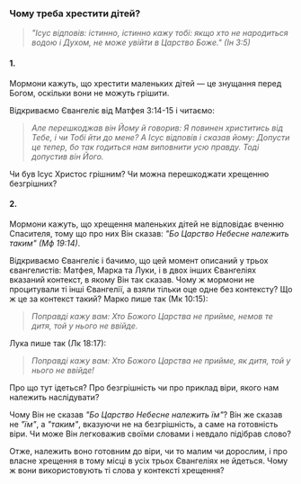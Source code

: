 ### Чому треба хрестити дітей?

> _"Ісус відповів: істинно, істинно кажу тобі: якщо хто не народиться водою і
Духом, не може увійти в Царство Боже." (Ін 3:5)_

#### 1.

Мормони кажуть, що хрестити маленьких дітей — це знущання перед Богом,
оскільки вони не можуть грішити.

Відкриваємо Євангеліє від Матфея 3:14-15 і читаємо:

> _Але перешкоджав він Йому й говорив: Я повинен христитись від Тебе, і чи Тобі
йти до мене? А Ісус відповів і сказав йому: Допусти це тепер, бо так годиться
нам виповнити усю правду. Тоді допустив він Його._

Чи був Ісус Христос грішним? Чи можна перешкоджати хрещенню безгрішних?

#### 2.

Мормони кажуть, що хрещення маленьких дітей не відповідає вченню Спасителя,
тому що про них Він сказав: _"Бо Царство Небесне належить таким" (Мф 19:14)_.

Відкриваємо Євангеліє і бачимо, що цей момент описаний у трьох євангелистів:
Матфея, Марка та Луки, і в двох інших Євангеліях вказаний контекст, в якому
Він так сказав. Чому ж мормони не процитували ті інші Євангелії, а взяли
тільки оце одне без контексту? Що ж це за контекст такий? Марко пише так
(Мк 10:15):

> _Поправді кажу вам: Хто Божого Царства не прийме, немов те дитя, той у нього
не ввійде._

Лука пише так (Лк 18:17):

> _Поправді кажу вам: Хто Божого Царства не прийме, як дитя, той у нього не
ввійде!_

Про що тут ідеться? Про безгрішність чи про приклад віри, якого нам належить
наслідувати?

Чому Він не сказав _"Бо Царство Небесне належить їм"_? Він же сказав не
_"їм"_, а _"таким"_, вказуючи не на безгрішність, а саме на готовність віри.
Чи може Він легковажив своїми словами і невдало підібрав слово?

Отже, належить воно готовним до віри, чи то малим чи дорослим, і про власне
хрещення в тому місці в усіх трьох Євангеліях не йдеться. Чому ж вони
використовують ті слова у контексті хрещення?
